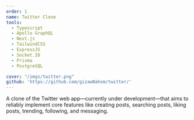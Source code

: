 ```yaml
---
order: 1
name: Twitter Clone
tools:
  - Typescript
  - Apollo GraphQL
  - Next.js
  - TailwindCSS
  - ExpressJS
  - Socket.IO
  - Prisma
  - PostgreSQL

cover: "/imgs/twitter.png"
github: 'https://github.com/gizawNahom/twitter/'
---
```

A clone of the Twitter web app—currently under development—that aims to reliably implement core features like creating posts, searching posts, liking posts, trending, following, and messaging.
